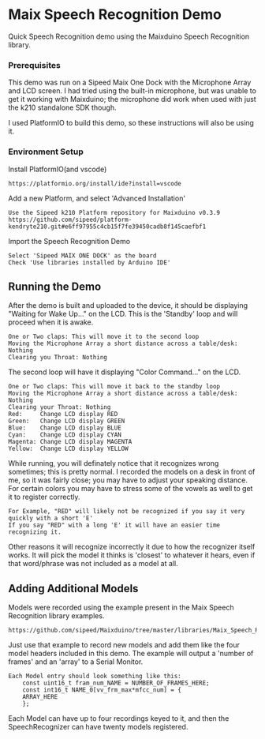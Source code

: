 # Maix Speech Recognition Demo

Quick Speech Recognition demo using the Maixduino Speech Recognition library.

### Prerequisites

This demo was run on a Sipeed Maix One Dock with the Microphone Array and LCD screen. 
I had tried using the built-in microphone, but was unable to get it working with Maixduino; the microphone did work when used with just the k210 standalone SDK though.

I used PlatformIO to build this demo, so these instructions will also be using it.

### Environment Setup

Install PlatformIO(and vscode)
```
https://platformio.org/install/ide?install=vscode
```

Add a new Platform, and select 'Advanced Installation'
```
Use the Sipeed k210 Platform repository for Maixduino v0.3.9
https://github.com/sipeed/platform-kendryte210.git#e6ff97955c4cb15f7fe39450cadb8f145caefbf1
```

Import the Speech Recognition Demo
```
Select 'Sipeed MAIX ONE DOCK' as the board
Check 'Use libraries installed by Arduino IDE'
```

## Running the Demo

After the demo is built and uploaded to the device, it should be displaying "Waiting for Wake Up..." on the LCD.
This is the 'Standby' loop and will proceed when it is awake.
```
One or Two claps: This will move it to the second loop
Moving the Microphone Array a short distance across a table/desk: Nothing
Clearing you Throat: Nothing
```

The second loop will have it displaying "Color Command..." on the LCD.
```
One or Two claps: This will move it back to the standby loop
Moving the Microphone Array a short distance across a table/desk: Nothing
Clearing your Throat: Nothing
Red:     Change LCD display RED
Green:   Change LCD display GREEN
Blue:    Change LCD display BLUE
Cyan:    Change LCD display CYAN
Magenta: Change LCD display MAGENTA
Yellow:  Change LCD display YELLOW
```

While running, you will definately notice that it recognizes wrong sometimes; this is pretty normal.
I recorded the models on a desk in front of me, so it was fairly close; you may have to adjust your speaking distance. 
For certain colors you may have to stress some of the vowels as well to get it to register correctly.
```
For Example, "RED" will likely not be recognized if you say it very quickly with a short 'E'
If you say "RED" with a long 'E' it will have an easier time recognizing it.
```

Other reasons it will recognize incorrectly it due to how the recognizer itself works.
It will pick the model it thinks is 'closest' to whatever it hears, even if that word/phrase was not included as a model at all.

## Adding Additional Models
Models were recorded using the example present in the Maix Speech Recognition library examples.
```
https://github.com/sipeed/Maixduino/tree/master/libraries/Maix_Speech_Recognition/examples/get_voice_model
```

Just use that example to record new models and add them like the four model headers included in this demo.
The example will output a 'number of frames' and an 'array' to a Serial Monitor.
```
Each Model entry should look something like this:
    const uint16_t fram_num_NAME = NUMBER_OF_FRAMES_HERE;
    const int16_t NAME_0[vv_frm_max*mfcc_num] = {
	ARRAY_HERE
	};
```

Each Model can have up to four recordings keyed to it, and then the SpeechRecognizer can have twenty models registered. 
